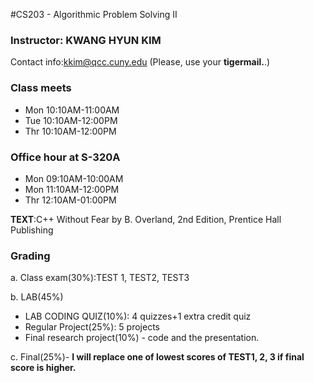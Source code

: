 #CS203 - Algorithmic Problem Solving II


### Instructor: KWANG HYUN KIM
Contact info:kkim@qcc.cuny.edu (Please, use your **tigermail.**.)

### Class meets
- Mon 10:10AM-11:00AM
- Tue 10:10AM-12:00PM
- Thr 10:10AM-12:00PM

### Office hour at S-320A
- Mon 09:10AM-10:00AM
- Mon 11:10AM-12:00PM
- Thr 12:10AM-01:00PM

**TEXT**:C++ Without Fear by B. Overland, 2nd Edition, Prentice Hall Publishing

### Grading
a. Class exam(30%):TEST 1, TEST2, TEST3

b. LAB(45%)
 - LAB CODING QUIZ(10%): 4 quizzes+1 extra credit quiz
 - Regular Project(25%): 5 projects
 - Final research project(10%) - code and  the presentation.
 
c. Final(25%)- **I will replace one of lowest scores of TEST1, 2, 3 if final score is higher.**
